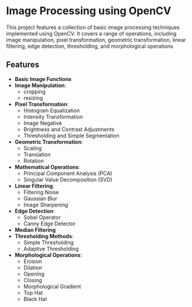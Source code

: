 # Image Processing using OpenCV

This project features a collection of basic image processing techniques implemented using OpenCV. It covers a range of operations, including image manipulation, pixel transformation, geometric transformation, linear filtering, edge detection, thresholding, and morphological operations

## Features

- **Basic Image Functions**
- **Image Manipulation**:
  - cropping
  - resizing
- **Pixel Transformation**:
  - Histogram Equalization
  - Intensity Transformation
  - Image Negative
  - Brightness and Contrast Adjustments
  - Thresholding and Simple Segmentation
- **Geometric Transformation**:
  - Scaling
  - Translation
  - Rotation
- **Mathematical Operations**:
  - Principal Component Analysis (PCA)
  - Singular Value Decomposition (SVD)
- **Linear Filtering**:
  - Filtering Noise
  - Gaussian Blur
  - Image Sharpening
- **Edge Detection**:
  - Sobel Operator
  - Canny Edge Detector
- **Median Filtering**
- **Thresholding Methods**:
  - Simple Thresholding
  - Adaptive Thresholding
- **Morphological Operations**:
  - Erosion
  - Dilation
  - Opening
  - Closing
  - Morphological Gradient
  - Top Hat
  - Black Hat
